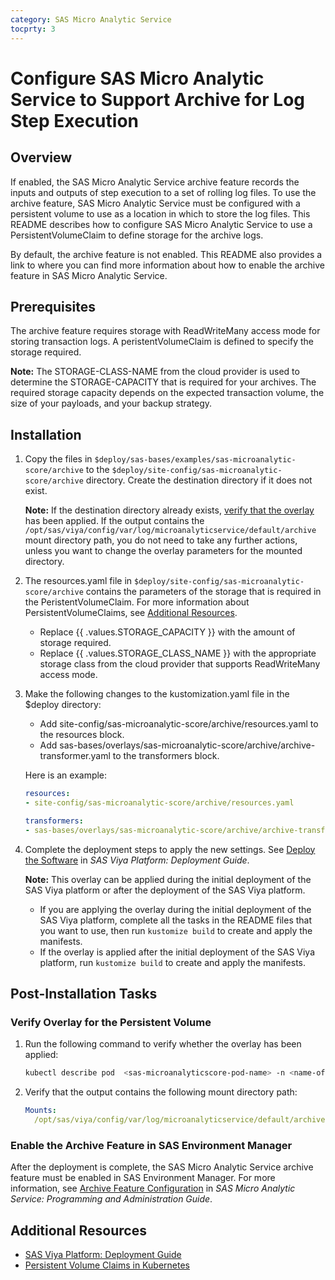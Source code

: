 ```yaml
---
category: SAS Micro Analytic Service
tocprty: 3
---
```


# Configure SAS Micro Analytic Service to Support Archive for Log Step Execution

## Overview

If enabled, the SAS Micro Analytic Service archive feature records the inputs and outputs of step execution to a set of rolling log files. 
To use the archive feature, SAS Micro Analytic Service must be configured with a persistent volume to use as a location in which to store the log files. 
This README describes how to configure SAS Micro Analytic Service to use a PersistentVolumeClaim to define storage for the archive logs. 

By default, the archive feature is not enabled. This README also provides a link to where you can find more information about how to enable the archive feature in SAS Micro Analytic Service.

## Prerequisites

The archive feature requires storage with ReadWriteMany access mode for storing transaction logs. A peristentVolumeClaim is defined to specify the storage required.

**Note:** The STORAGE-CLASS-NAME from the cloud provider is used to determine the STORAGE-CAPACITY that is required for your archives. The required storage capacity depends on the expected transaction volume, the size of your payloads, and your backup strategy.

## Installation

1. Copy the files in `$deploy/sas-bases/examples/sas-microanalytic-score/archive` to the `$deploy/site-config/sas-microanalytic-score/archive` directory. Create the destination directory if it does not exist.

   **Note:** If the destination directory already exists, [verify that the overlay](#verify-overlay-for-the-persistent-volume) has been applied. 
   If the output contains the `/opt/sas/viya/config/var/log/microanalyticservice/default/archive` mount directory path, you do not need to take any further actions, unless you want to change the overlay parameters for the mounted directory.

2. The resources.yaml file in `$deploy/site-config/sas-microanalytic-score/archive` contains the parameters of the storage that is required in the PeristentVolumeClaim. For more information about PersistentVolumeClaims, see [Additional Resources](#additional-resources).

   * Replace {{ .values.STORAGE_CAPACITY }} with the amount of storage required.
   * Replace {{ .values.STORAGE_CLASS_NAME }} with the appropriate storage class from the cloud provider that supports ReadWriteMany access mode.

3. Make the following changes to the kustomization.yaml file in the $deploy directory:

   * Add site-config/sas-microanalytic-score/archive/resources.yaml to the resources block.
   * Add sas-bases/overlays/sas-microanalytic-score/archive/archive-transformer.yaml to the transformers block.
 
   Here is an example:

   ```yaml
   resources:
   - site-config/sas-microanalytic-score/archive/resources.yaml

   transformers:
   - sas-bases/overlays/sas-microanalytic-score/archive/archive-transformer.yaml
   ```

4. Complete the deployment steps to apply the new settings. See [Deploy the Software](http://documentation.sas.com/?cdcId=itopscdc&cdcVersion=default&docsetId=dplyml0phy0dkr&docsetTarget=p127f6y30iimr6n17x2xe9vlt54q.htm) in _SAS Viya Platform: Deployment Guide_.

   **Note:** This overlay can be applied during the initial deployment of the SAS Viya platform or after the deployment of the SAS Viya platform.
   
   * If you are applying the overlay during the initial deployment of the SAS Viya platform, complete all the tasks in the README files that you want to use, then run `kustomize build` to create and apply the manifests.
   * If the overlay is applied after the initial deployment of the SAS Viya platform, run `kustomize build` to create and apply the manifests.
           
## Post-Installation Tasks

### Verify Overlay for the Persistent Volume

1. Run the following command to verify whether the overlay has been applied:

   ```sh
   kubectl describe pod  <sas-microanalyticscore-pod-name> -n <name-of-namespace>
   ```
   
2. Verify that the output contains the following mount directory path:

   ```yaml
   Mounts:
     /opt/sas/viya/config/var/log/microanalyticservice/default/archive from archives-volume (rw)
   ```

### Enable the Archive Feature in SAS Environment Manager

After the deployment is complete, the SAS Micro Analytic Service archive feature must be enabled in SAS Environment Manager.
For more information, see [Archive Feature Configuration](http://documentation.sas.com/?cdcId=mascdc&cdcVersion=default&docsetId=masag&docsetTarget=n0yfb6f53gngamn1tn7k0a5c60i6.htm) in _SAS Micro Analytic Service: Programming and Administration Guide_.

## Additional Resources

* [SAS Viya Platform: Deployment Guide](http://documentation.sas.com/?cdcId=itopscdc&cdcVersion=default&docsetId=dplyml0phy0dkr&docsetTarget=titlepage.htm)
* [Persistent Volume Claims in Kubernetes](https://kubernetes.io/docs/concepts/storage/persistent-volumes/#persistentvolumeclaims)